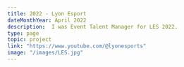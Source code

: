 ```yaml
---
title: 2022 - Lyon Esport
dateMonthYear: April 2022
description:  I was Event Talent Manager for LES 2022.
type: page
topic: project
link: "https://www.youtube.com/@lyonesports"
image: "/images/LES.jpg"
---
```



